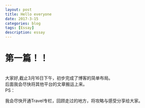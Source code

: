 ```yaml
---
layout: post
title: Hello everyone
date: 2017-3-15
categories: blog
tags: [Essay]
description: essay
---
```


# 第一篇！！
<br/>
大家好,截止3月16日下午，初步完成了博客的简单布局。<br/>后面我会尽快将其他平台的文章搬运上来。
<br/>PS：

我会尽快开通Travel专栏，回顾走过的地方，将攻略与感受分享给大家。
